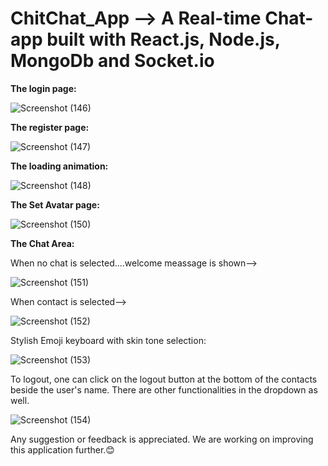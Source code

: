 # ChitChat_App --> A Real-time Chat-app built with React.js, Node.js, MongoDb and Socket.io

**The login page:**

![Screenshot (146)](https://github.com/Deblina-Mandal/ChitChat_App/assets/98173509/25f5cdd1-54f3-4b5d-8266-1dd24a607288)

**The register page:**

![Screenshot (147)](https://github.com/Deblina-Mandal/ChitChat_App/assets/98173509/196891eb-ffd5-45d9-abba-a75ded910d73)

**The loading animation:**

![Screenshot (148)](https://github.com/Deblina-Mandal/ChitChat_App/assets/98173509/360f80e2-328f-4943-b0a0-a93713e2556f)

**The Set Avatar page:**

![Screenshot (150)](https://github.com/Deblina-Mandal/ChitChat_App/assets/98173509/a9d8aac3-0fc5-426f-b535-937762d8c2c3)

**The Chat Area:**

When no chat is selected....welcome meassage is shown-->

![Screenshot (151)](https://github.com/Deblina-Mandal/ChitChat_App/assets/98173509/b0e75db4-a196-4019-9cb5-49456a04cedc)

When contact is selected-->

![Screenshot (152)](https://github.com/Deblina-Mandal/ChitChat_App/assets/98173509/d028b662-aa07-4fd8-9f3b-875d716a98d7)

Stylish Emoji keyboard with skin tone selection:

![Screenshot (153)](https://github.com/Deblina-Mandal/ChitChat_App/assets/98173509/25d38910-ed37-4912-a824-037c875d4475)

To logout, one can click on the logout button at the bottom of the contacts beside the user's name. There are other functionalities in the dropdown as well.

![Screenshot (154)](https://github.com/Deblina-Mandal/ChitChat_App/assets/98173509/d2a07a69-638a-4d2a-a9ab-f0445b056bd3)

Any suggestion or feedback is appreciated. We are working on improving this application further.😊








